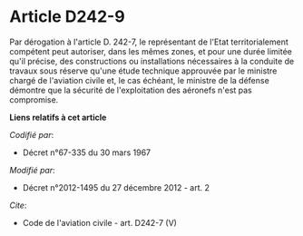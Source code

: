 # Article D242-9

Par dérogation à l'article D. 242-7, le représentant de l'Etat territorialement compétent peut autoriser, dans les mêmes
zones, et pour une durée limitée qu'il précise, des constructions ou installations nécessaires à la conduite de travaux sous
réserve qu'une étude technique approuvée par le ministre chargé de l'aviation civile et, le cas échéant, le ministre de la
défense démontre que la sécurité de l'exploitation des aéronefs n'est pas compromise.

**Liens relatifs à cet article**

_Codifié par_:

  - Décret n°67-335 du 30 mars 1967

_Modifié par_:

  - Décret n°2012-1495 du 27 décembre 2012 - art. 2

_Cite_:

  - Code de l'aviation civile - art. D242-7 (V)
